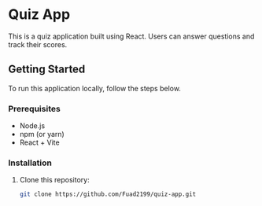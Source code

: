 # Quiz App

This is a quiz application built using React. Users can answer questions and track their scores.

## Getting Started

To run this application locally, follow the steps below.

### Prerequisites

- Node.js
- npm (or yarn)
- React + Vite

### Installation

1. Clone this repository:

   ```bash
   git clone https://github.com/Fuad2199/quiz-app.git
